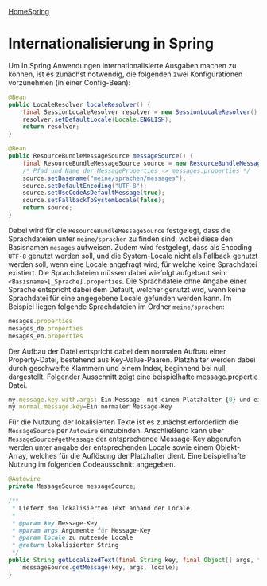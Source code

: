 [Home](/Spring)[Spring](/Spring)

# Internationalisierung in Spring
Um In Spring Anwendungen internationalisierte Ausgaben machen zu können, ist es zunächst notwendig, die folgenden zwei Konfigurationen vorzunehmen (in einer Config-Bean):
```java
@Bean
public LocaleResolver localeResolver() {
    final SessionLocaleResolver resolver = new SessionLocaleResolver();
    resolver.setDefaultLocale(Locale.ENGLISH);
    return resolver;
}

@Bean
public ResourceBundleMessageSource messageSource() {
    final ResourceBundleMessageSource source = new ResourceBundleMessageSource();
    /* Pfad und Name der MessageProperties -> messages.properties */
    source.setBasename("meine/sprachen/messages");
    source.setDefaultEncoding("UTF-8");
    source.setUseCodeAsDefaultMessage(true);
    source.setFallbackToSystemLocale(false);
    return source;
}
```
Dabei wird für die `ResourceBundleMessageSource` festgelegt, dass die Sprachdateien unter `meine/sprachen` zu finden sind, wobei diese den Basisnamen `mesages` aufweisen. Zudem wird festgelegt, dass als Encoding `UTF-8` genutzt werden soll, und die System-Locale nicht als Fallback genutzt werden soll, wenn eine Locale angefragt wird, für welche keine Sprachdatei existiert.
Die Sprachdateien müssen dabei wiefolgt aufgebaut sein: `<Basisname>[_Sprache].properties`. Die Sprachdateie ohne Angabe einer Sprache entspricht dabei dem Default, welcher genutzt wrd, wenn keine Sprachdatei für eine angegebene Locale gefunden werden kann. Im Beispiel liegen folgende Sprachdateien im Ordner `meine/sprachen`:

```javascript
mesages.properties
mesages_de.properties
mesages_en.properties
```

Der Aufbau der Datei entspricht dabei dem normalen Aufbau einer Property-Datei, bestehend aus Key-Value-Paaren. Platzhalter werden dabei durch geschweifte Klammern und einem Index, beginnend bei null, dargestellt. Folgender Ausschnitt zeigt eine beispielhafte message.propertie Datei.

```javascript
my.message.key.with.args: Ein Message- mit einem Platzhalter {0} und einem zweiten {1}
my.normal.message.key=Ein normaler Message-Key
```

Für die Nutzung der lokalisierten Texte ist es zunächst erforderlich die `MessageSource` per `Autowire` einzubinden. Anschließend kann über `MessageSource#getMessage` der entsprechende Message-Key abgerufen werden unter angabe der entsprechenden Locale sowie einem Objekt-Array, welches für die Auflösung der Platzhalter dient. Eine beispielhafte Nutzung im folgenden Codeausschnitt angegeben.

```java
@Autowire
private MessageSource messageSource;

/**
 * Liefert den lokalisierten Text anhand der Locale.
 *
 * @param key Message-Key
 * @param args Argumente für Message-Key
 * @param locale zu nutzende Locale
 * @return lokalisierter String
 */
public String getLocalizedText(final String key, final Object[] args, final Locale locale) {
    messageSource.getMessage(key, args, locale);
}
```
